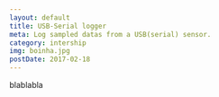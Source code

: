 ```yaml
---
layout: default
title: USB-Serial logger
meta: Log sampled datas from a USB(serial) sensor.
category: intership
img: boinha.jpg
postDate: 2017-02-18
---
```


blablabla
